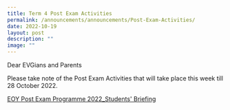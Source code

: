 ```yaml
---
title: Term 4 Post Exam Activities
permalink: /announcements/announcements/Post-Exam-Activities/
date: 2022-10-19
layout: post
description: ""
image: ""
---
```

Dear EVGians and Parents

Please take note of the Post Exam Activities that will take place this week till 28 October 2022.

[EOY Post Exam Programme 2022\_Students' Briefing](/files/Term%204%20Post%20Exam%20Activities/EOY-Post-Exam-Programme-2022_Students-Briefing.pdf)